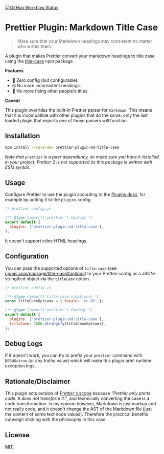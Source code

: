 [![GitHub Workflow Status](https://img.shields.io/github/actions/workflow/status/simonhaenisch/prettier-plugin-md-title-case/test.yml?label=CI)](https://github.com/simonhaenisch/prettier-plugin-md-title-case/actions?query=branch%3Amaster)

# Prettier Plugin: Markdown Title Case

> Make sure that your Markdown headings stay consistent no matter who writes them.

A plugin that makes Prettier convert your markdown headings to title case using the [title-case](https://npmjs.com/packages/title-case) npm package.

**Features**

- 🚀 Zero config (but configurable).
- 🤓 No more inconsistent headings.
- 🤙 No more fixing other people's titles.

**Caveat**

This plugin overrides the built-in Prettier parser for `markdown`. This means that it is incompatible with other plugins that do the same; only the last loaded plugin that exports one of those parsers will function.

## Installation

```sh
npm install --save-dev prettier-plugin-md-title-case
```

_Note that `prettier` is a peer dependency, so make sure you have it installed in your project. Prettier 2 is not supported as this package is written with ESM syntax._

## Usage

Configure Prettier to use the plugin according to the [Plugins docs](https://prettier.io/docs/en/plugins.html), for example by adding it to the `plugins` config:

```js
// prettier.config.js

/** @type {import('prettier').Config} */
export default {
  plugins: ['prettier-plugin-md-title-case'],
};
```

It doesn't support inline HTML headings.

## Configuration

You can pass the supported options of `title-case` (see [npmjs.com/package/title-case#options](https://www.npmjs.com/package/title-case#options)) to your Prettier config as a JSON-stringified object via the `titleCase` option.

```js
// prettier.config.js

/** @type {import('title-case').Options} */
const titleCaseOptions = { locale: 'en_US' };

/** @type {import('prettier').Config} */
export default {
  plugins: ['prettier-plugin-md-title-case'],
  titleCase: JSON.stringify(titleCaseOptions),
};
```

## Debug Logs

If it doesn't work, you can try to prefix your `prettier` command with `DEBUG=true` (or any truthy value) which will make this plugin print runtime exception logs.

## Rationale/Disclaimer

This plugin acts outside of [Prettier's scope](https://prettier.io/docs/en/rationale#what-prettier-is-_not_-concerned-about) because _"Prettier only prints code. It does not transform it."_, and technically converting the case is a code transformation. In my opinion however, Markdown is just markup and not really code, and it doesn't change the AST of the Markdown file (just the content of some text node values). Therefore the practical benefits outweigh sticking with the philosophy in this case.

## License

[MIT](/license).

